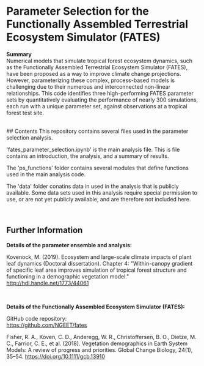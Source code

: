 # Parameter Selection for the Functionally Assembled Terrestrial Ecosystem Simulator (FATES)

__Summary__<br>
Numerical models that simulate tropical forest ecosystem dynamics, such as the Functionally Assembled Terrestrial Ecosystem Simulator (FATES), have been proposed as a way to improve climate change projections. However, parameterizing these complex, process-based models is challenging due to their numerous and interconnected non-linear relationships. This code identifies three high-performing FATES parameter sets by quantitatively evaluating the performance of nearly 300 simulations, each run with a unique parameter set, against observations at a tropical forest test site.

<br>
## Contents
This repository contains several files used in the parameter selection analysis.

'fates_parameter_selection.ipynb' is the main analysis file. This is file contains an introduction, the analysis, and a summary of results.

The 'ps_functions' folder contains several modules that define functions used in the main analysis code.

The 'data' folder conatins data in used in the analysis that is publicly available. Some data sets used in this analysis require special permission to use, or are not yet publicly available, and are therefore not included here.

<br>

## Further Information
__Details of the parameter ensemble and analysis:__

Kovenock, M. (2019). Ecosystem and large-scale climate impacts of plant leaf dynamics (Doctoral dissertation). Chapter 4: "Within-canopy gradient of specific leaf area improves simulation of tropical forest structure and functioning in a demographic vegetation model." http://hdl.handle.net/1773/44061

<br>

__Details of the Functionally Assembled Ecosystem Simulator (FATES):__

GitHub code repository: <br>
https://github.com/NGEET/fates

Fisher, R. A., Koven, C. D., Anderegg, W. R., Christoffersen, B. O., Dietze, M. C., Farrior, C. E., et al. (2018). Vegetation demographics in Earth System Models: A review of progress and priorities. Global Change Biology, 24(1), 35–54. https://doi.org/10.1111/gcb.13910
